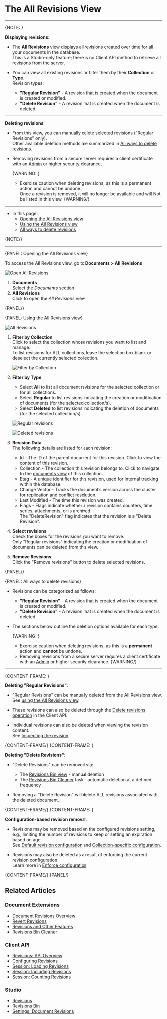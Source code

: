 # The All Revisions View
---

{NOTE: }

**Displaying revisions**:  

* The **All Revisions** view displays all [revisions](../../../../studio/database/document-extensions/revisions/revisions) created over time for all your documents in the database.  
  This is a Studio-only feature; there is no Client API method to retrieve all revisions from the server.
  
* You can view all existing revisions or filter them by their **Collection** or **Type**.  
  Revision types:   
  * **"Regular Revision"** - A revision that is created when the document is created or modified.
  * **"Delete Revision"** - A revision that is created when the document is deleted.

---

**Deleting revisions**:  

* From this view, you can manually delete selected revisions ("Regular Revisions" only).  
  Other available deletion methods are summarized in [All ways to delete revisions](../../../../studio/database/document-extensions/revisions/all-revisions#all-ways-to-delete-revisions).

* Removing revisions from a secure server requires a client certificate with an
  [Admin](../../../../server/security/authorization/security-clearance-and-permissions#section) or higher security clearance.

     {WARNING: }
     * Exercise caution when deleting revisions, as this is a permanent action and cannot be undone.  
       Once a revision is removed, it will no longer be available and will Not be listed in this view.
     {WARNING/}

---

* In this page:
  * [Opening the All Revisions view](../../../../studio/database/document-extensions/revisions/all-revisions#opening-the-all-revisions-view)  
  * [Using the All Revisions view](../../../../studio/database/document-extensions/revisions/all-revisions#using-the-all-revisions-view)
  * [All ways to delete revisions](../../../../studio/database/document-extensions/revisions/all-revisions#all-ways-to-delete-revisions)
  
{NOTE/}

---

{PANEL: Opening the All Revisions view}

To access the All Revisions view, go to **Documents > All Revisions**

![Open All Revisions](images/revisions/all-revisions_click-to-open-view.png "Open All Revisions")

1. **Documents**  
   Select the _Documents_ section
2. **All Revisions**  
   Click to open the _All Revisions_ view

{PANEL/}

{PANEL: Using the All Revisions view}

![All Revisions](images/revisions/all-revisions.png "All Revisions")

1. **Filter by Collection**  
   Click to select the collection whose revisions you want to list and manage.  
   To list revisions for ALL collections, leave the selection box blank or deselect the currently selected collection.

    ![Filter by Collection](images/revisions/all-revisions_select-collection.png "Filtering by the Orders collection")

2. **Filter by Type**  
    * Select **All** to list all document revisions for the selected collection or for all collections.  
    * Select **Regular** to list revisions indicating the creation or modification of documents (for the selected collection/s).
    * Select **Deleted** to list revisions indicating the deletion of documents (for the selected collection/s).

    ![Regular revisions](images/revisions/all-revisions_regular.png '"Regular revisions"')

    ![Deleted revisions](images/revisions/all-revisions_deleted.png '"Delete revisions"')

3. **Revision Data**  
   The following details are listed for each revision:  
   * Id - The ID of the parent document for this revision. Click to view the content of this revision.
   * Collection - The collection this revision belongs to. Click to navigate to the [documents view](../../../../studio/database/documents/documents-and-collections#the-documents-view) of this collection.
   * Etag - A unique identifier for this revision, used for internal tracking within the database.
   * Change Vector - Tracks the document’s version across the cluster for replication and conflict resolution.
   * Last Modified - The time this revision was created.
   * Flags - Flags indicate whether a revision contains counters, time series, attachments, or is archived.  
     The "DeleteRevision" flag indicates that the revision is a "Delete Revision".

4. **Select revisions**   
   Check the boxes for the revisions you want to remove.  
   Only "Regular revisions" indicating the creation or modification of documents can be deleted from this view.

5. **Remove Revisions**  
   Click the "Remove revisions" button to delete selected revisions.

{PANEL/}

{PANEL: All ways to delete revisions}

* Revisions can be categorized as follows:
    * **"Regular Revision"** - A revision that is created when the document is created or modified.
    * **"Delete Revision"** - A revision that is created when the document is deleted.

* The sections below outline the deletion options available for each type.

    {WARNING: }
    * Exercise caution when deleting revisions, as this is a **permanent** action and **cannot** be undone.
    * Removing revisions from a secure server requires a client certificate with an
      [Admin](../../../../server/security/authorization/security-clearance-and-permissions#section) or higher security clearance.
    {WARNING/}

---

{CONTENT-FRAME: }

**Deleting "Regular Revisions"**:

* "Regular Revisions" can be manually deleted from the All Revisions view.   
  See [using the All Revisions view](../../../../studio/database/document-extensions/revisions/all-revisions#using-the-all-revisions-view).

* These revisions can also be deleted through the [Delete revisions operation](../../../../document-extensions/revisions/client-api/operations/delete-revisions) in the Client API.

* Individual revisions can also be deleted when viewing the revision content.  
  See [Inspecting the revision](../../../../studio/database/document-extensions/revisions/revisions#revision-inspection).

{CONTENT-FRAME/}
{CONTENT-FRAME: }

**Deleting "Delete Revisions"**:

* "Delete Revisions" can be removed via:
    * The [Revisions Bin view](../../../../studio/database/document-extensions/revisions/revisions-bin) - manual deletion
    * The [Revisions Bin Cleaner](../../../../document-extensions/revisions/revisions-bin-cleaner) task - automatic deletion at a defined frequency

* Removing a "Delete Revision" will delete ALL revisions associated with the deleted document.

{CONTENT-FRAME/}
{CONTENT-FRAME: }

**Configuration-based revision removal**:

* Revisions may be removed based on the configured revisions setting,  
  e.g., limiting the number of revisions to keep or setting an expiration based on age.  
  See [Default revision configuration](../../../../studio/database/settings/document-revisions#define-default-configuration) and
  [Collection-specific configuration](../../../../studio/database/settings/document-revisions#define-collection-specific-configuration).

* Revisions may also be deleted as a result of enforcing the current revision configuration.  
  Learn more in [Enforce configuration](../../../../studio/database/settings/document-revisions#enforce-configuration).

{CONTENT-FRAME/}
{PANEL/}

## Related Articles

### Document Extensions

* [Document Revisions Overview](../../../../document-extensions/revisions/overview)  
* [Revert Revisions](../../../../document-extensions/revisions/revert-revisions)  
* [Revisions and Other Features](../../../../document-extensions/revisions/revisions-and-other-features)  
* [Revisions Bin Cleaner](../../../../document-extensions/revisions/revisions-bin-cleaner)  

### Client API

* [Revisions: API Overview](../../../../document-extensions/revisions/client-api/overview)  
* [Configuring Revisions](../../../../document-extensions/revisions/client-api/operations/configure-revisions)  
* [Session: Loading Revisions](../../../../document-extensions/revisions/client-api/session/loading)  
* [Session: Including Revisions](../../../../document-extensions/revisions/client-api/session/including)  
* [Session: Counting Revisions](../../../../document-extensions/revisions/client-api/session/counting)  

### Studio

* [Revisions](../../../../studio/database/document-extensions/revisions/revisions)  
* [Revisions Bin](../../../../studio/database/document-extensions/revisions/revisions-bin)  
* [Settings: Document Revisions](../../../../studio/database/settings/document-revisions)  
